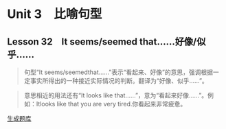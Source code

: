 ﻿ # Unit 3　比喻句型
 ## Lesson 32　It seems/seemed that……好像/似乎……
 
> 句型“It seems/seemedthat……”表示“看起来、好像”的意思，强调根据一定事实所得出的一种接近实际情况的判断。翻译为“好像、似乎……”。

> 意思相近的用法还有“It looks like that……”，意为“看起来好像……”。例如：Itlooks like that you are very tired.你看起来非常疲惫。


 [生成题库](./question/f032.json)